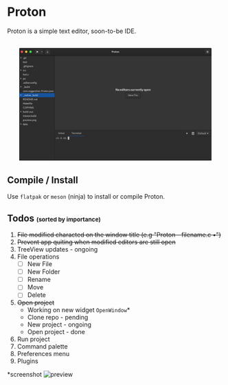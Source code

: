 # Proton

Proton is a simple text editor, soon-to-be IDE.

<br />
<center style="padding: 0 2em">
	<img src="preview.png" alt="Screenshot">
</center>

## Compile / Install
Use `flatpak` or `meson` (ninja) to install or compile Proton.

## Todos <span style="font-size: 10pt">(sorted by importance)</span>
1. ~~File modified characted on the window title (e.g "Proton - filename.c •")~~
2. ~~Prevent app quiting when modified editors are still open~~
3. TreeView updates - ongoing
4. File operations
	- [ ] New File
	- [ ] New Folder
	- [ ] Rename
	- [ ] Move
	- [ ] Delete
5. ~~Open project~~
    - Working on new widget `OpenWindow`*
    - Clone repo - pending
    - New project - ongoing
    - Open project - done
6. Run project
7. Command palette
8. Preferences menu
9. Plugins

*screenshot
![preview](https://imgur.com/axVOeZv.png)
